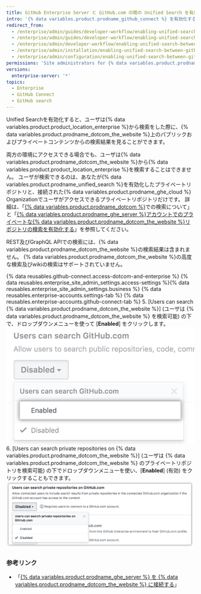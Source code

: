```yaml
---
title: GitHub Enterprise Server と GitHub.com の間の Unified Search を有効化する
intro: '{% data variables.product.prodname_github_connect %} を有効化すると、{% data variables.product.product_location_enterprise %} からの {% data variables.product.prodname_dotcom_the_website %} の検索を許可できます。'
redirect_from:
  - /enterprise/admin/guides/developer-workflow/enabling-unified-search-between-github-enterprise-and-github-com/
  - /enterprise/admin/guides/developer-workflow/enabling-unified-search-between-github-enterprise-server-and-github-com/
  - /enterprise/admin/developer-workflow/enabling-unified-search-between-github-enterprise-server-and-githubcom/
  - /enterprise/admin/installation/enabling-unified-search-between-github-enterprise-server-and-githubcom
  - /enterprise/admin/configuration/enabling-unified-search-between-github-enterprise-server-and-githubcom
permissions: 'Site administrators for {% data variables.product.prodname_ghe_server %} who are also owners of the connected {% data variables.product.prodname_ghe_cloud %} organization or enterprise account can enable unified search between {% data variables.product.prodname_ghe_server %} and {% data variables.product.prodname_dotcom_the_website %}.'
versions:
  enterprise-server: '*'
topics:
  - Enterprise
  - GitHub Connect
  - GitHub search
---
```


Unified Searchを有効化すると、ユーザは{% data variables.product.product_location_enterprise %}から検索をした際に、{% data variables.product.prodname_dotcom_the_website %}上のパブリックおよびプライベートコンテンツからの検索結果を見ることができます。

両方の環境にアクセスできる場合でも、ユーザは{% data variables.product.prodname_dotcom_the_website %}から{% data variables.product.product_location_enterprise %}を検索することはできません。 ユーザが検索できるのは、あなたが{% data variables.product.prodname_unified_search %}を有効化したプライベートリポジトリと、接続された{% data variables.product.prodname_ghe_cloud %} Organizationでユーザがアクセスできるプライベートリポジトリだけです。 詳細は、「[{% data variables.product.prodname_dotcom %}](/articles/about-searching-on-github/#searching-across-github-enterprise-and-githubcom-simultaneously)での検索について」と「[{% data variables.product.prodname_ghe_server %}アカウントでのプライベートな{% data variables.product.prodname_dotcom_the_website %}リポジトリの検索を有効化する](/articles/enabling-private-github-com-repository-search-in-your-github-enterprise-server-account)」を参照してください。

REST及びGraphQL APIでの検索には、{% data variables.product.prodname_dotcom_the_website %}の検索結果は含まれません。 {% data variables.product.prodname_dotcom_the_website %}の高度な検索及びwikiの検索はサポートされていません。

{% data reusables.github-connect.access-dotcom-and-enterprise %}
{% data reusables.enterprise_site_admin_settings.access-settings %}{% data reusables.enterprise_site_admin_settings.business %}
{% data reusables.enterprise-accounts.settings-tab %}
{% data reusables.enterprise-accounts.github-connect-tab %}
5. \[Users can search {% data variables.product.prodname_dotcom_the_website %}\] (ユーザは {% data variables.product.prodname_dotcom_the_website %} を検索可能) の下で、ドロップダウンメニューを使って [**Enabled**] をクリックします。 ![Enable search option in the [search GitHub.com] ドロップダウンメニューの [Enable search] オプション](/assets/images/enterprise/site-admin-settings/github-dotcom-enable-search.png)
6. \[Users can search private repositories on {% data variables.product.prodname_dotcom_the_website %}\] (ユーザは {% data variables.product.prodname_dotcom_the_website %} のプライベートリポジトリを検索可能) の下でドロップダウンメニューを使い、[**Enabled**] (有効) をクリックすることもできます。 ![[search GitHub.com] ドロップダウンメニューの [Enable private repositories search] オプション](/assets/images/enterprise/site-admin-settings/enable-private-search.png)

### 参考リンク

- 「[{% data variables.product.prodname_ghe_server %} を {% data variables.product.prodname_dotcom_the_website %} に接続する](/enterprise/admin/guides/developer-workflow/connecting-github-enterprise-server-to-github-com)」
